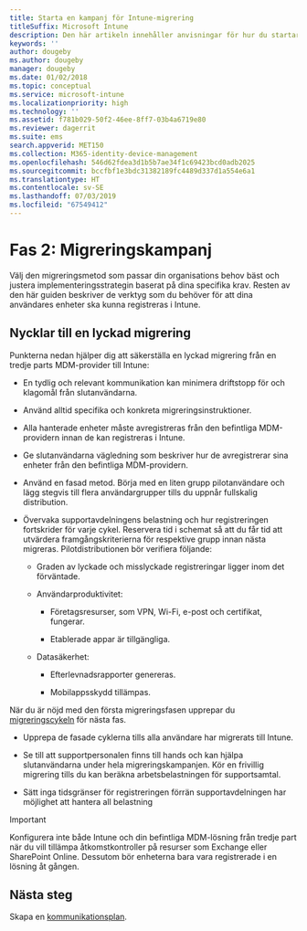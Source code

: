 ```yaml
---
title: Starta en kampanj för Intune-migrering
titleSuffix: Microsoft Intune
description: Den här artikeln innehåller anvisningar för hur du startar en migreringskampanj i Microsoft Intune.
keywords: ''
author: dougeby
ms.author: dougeby
manager: dougeby
ms.date: 01/02/2018
ms.topic: conceptual
ms.service: microsoft-intune
ms.localizationpriority: high
ms.technology: ''
ms.assetid: f781b029-50f2-46ee-8ff7-03b4a6719e80
ms.reviewer: dagerrit
ms.suite: ems
search.appverid: MET150
ms.collection: M365-identity-device-management
ms.openlocfilehash: 546d62fdea3d1b5b7ae34f1c69423bcd0adb2025
ms.sourcegitcommit: bccfbf1e3bdc31382189fc4489d337d1a554e6a1
ms.translationtype: HT
ms.contentlocale: sv-SE
ms.lasthandoff: 07/03/2019
ms.locfileid: "67549412"
---
```

# <a name="phase-2-migration-campaign"></a>Fas 2: Migreringskampanj

Välj den migreringsmetod som passar din organisations behov bäst och justera implementeringsstrategin baserat på dina specifika krav. Resten av den här guiden beskriver de verktyg som du behöver för att dina användares enheter ska kunna registreras i Intune.

## <a name="keys-to-a-successful-migration"></a>Nycklar till en lyckad migrering

Punkterna nedan hjälper dig att säkerställa en lyckad migrering från en tredje parts MDM-provider till Intune:

- En tydlig och relevant kommunikation kan minimera driftstopp för och klagomål från slutanvändarna.

- Använd alltid specifika och konkreta migreringsinstruktioner.

- Alla hanterade enheter måste avregistreras från den befintliga MDM-providern innan de kan registreras i Intune.

- Ge slutanvändarna vägledning som beskriver hur de avregistrerar sina enheter från den befintliga MDM-providern.

- Använd en fasad metod. Börja med en liten grupp pilotanvändare och lägg stegvis till flera användargrupper tills du uppnår fullskalig distribution.

- Övervaka supportavdelningens belastning och hur registreringen fortskrider för varje cykel. Reservera tid i schemat så att du får tid att utvärdera framgångskriterierna för respektive grupp innan nästa migreras. Pilotdistributionen bör verifiera följande:

    - Graden av lyckade och misslyckade registreringar ligger inom det förväntade.

    - Användarproduktivitet:

        - Företagsresurser, som VPN, Wi-Fi, e-post och certifikat, fungerar.

        - Etablerade appar är tillgängliga.

    - Datasäkerhet:

        - Efterlevnadsrapporter genereras.

        - Mobilappsskydd tillämpas.

När du är nöjd med den första migreringsfasen upprepar du [migreringscykeln](migration-guide-cycle.md) för nästa fas.

- Upprepa de fasade cyklerna tills alla användare har migrerats till Intune.

- Se till att supportpersonalen finns till hands och kan hjälpa slutanvändarna under hela migreringskampanjen. Kör en frivillig migrering tills du kan beräkna arbetsbelastningen för supportsamtal.

- Sätt inga tidsgränser för registreringen förrän supportavdelningen har möjlighet att hantera all belastning

> [!IMPORTANT]
> Konfigurera inte både Intune och din befintliga MDM-lösning från tredje part när du vill tillämpa åtkomstkontroller på resurser som Exchange eller SharePoint Online. Dessutom bör enheterna bara vara registrerade i en lösning åt gången.

## <a name="next-steps"></a>Nästa steg

Skapa en [kommunikationsplan](migration-guide-communication-plan.md).
